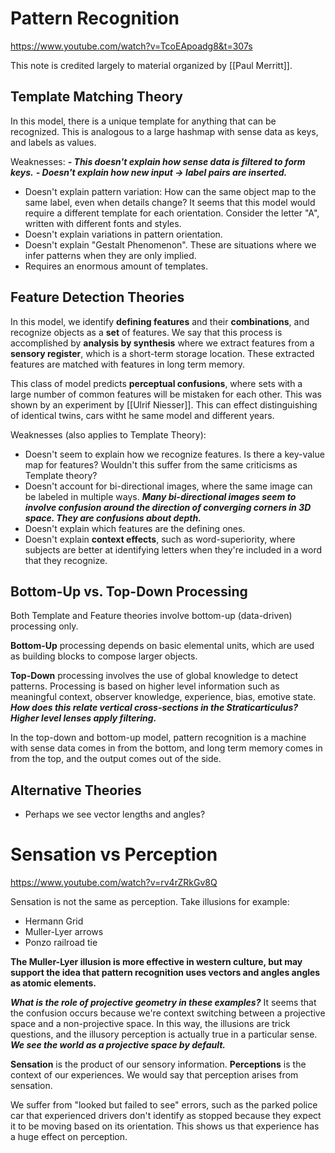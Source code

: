 
# Pattern Recognition
https://www.youtube.com/watch?v=TcoEApoadg8&t=307s

This note is credited largely to material organized by [[Paul Merritt]].


## Template Matching Theory
In this model, there is a unique template for anything that can be recognized. This is analogous to a large hashmap with sense data as keys, and labels as values.

Weaknesses:
***- This doesn't explain how sense data is filtered to form keys.***
***- Doesn't explain how new input -> label pairs are inserted.***
- Doesn't explain pattern variation: How can the same object map to the same label, even when details change? It seems that this model would require a different template for each orientation. Consider the letter "A", written with different fonts and styles.
- Doesn't explain variations in pattern orientation.
- Doesn't explain "Gestalt Phenomenon". These are situations where we infer patterns when they are only implied.
- Requires an enormous amount of templates.

## Feature Detection Theories
In this model, we identify **defining features** and their **combinations**, and recognize objects as a **set** of features. We say that this process is accomplished by **analysis by synthesis** where we extract features from a **sensory register**, which is a short-term storage location. These extracted features are matched with features in long term memory.

This class of model predicts **perceptual confusions**, where sets with a large number of common features will be mistaken for each other. This was shown by an experiment by [[Ulrif Niesser]]. This can effect distinguishing of identical twins, cars witht he same model and different years.

Weaknesses (also applies to Template Theory):
- Doesn't seem to explain how we recognize features. Is there a key-value map for features? Wouldn't this suffer from the same criticisms as Template theory?
- Doesn't account for bi-directional images, where the same image can be labeled in multiple ways. ***Many bi-directional images seem to involve confusion around the direction of converging corners in 3D space. They are confusions about depth.***
- Doesn't explain which features are the defining ones.
- Doesn't explain **context effects**, such as word-superiority, where subjects are better at identifying letters when they're included in a word that they recognize.


## Bottom-Up vs. Top-Down Processing
Both Template and Feature theories involve bottom-up (data-driven) processing only. 

**Bottom-Up** processing depends on basic elemental units, which are used as building blocks to compose larger objects.

**Top-Down** processing involves the use of global knowledge to detect patterns. Processing is based on higher level information such as meaningful context, observer knowledge, experience, bias, emotive state. ***How does this relate vertical cross-sections in the Straticarticulus? Higher level lenses apply filtering.***

In the top-down and bottom-up model, pattern recognition is a machine with sense data comes in from the bottom, and long term memory comes in from the top, and the output comes out of the side.



## Alternative Theories
- Perhaps we see vector lengths and angles?


# Sensation vs Perception
https://www.youtube.com/watch?v=rv4rZRkGv8Q

Sensation is not the same as perception. Take illusions for example:
- Hermann Grid
- Muller-Lyer arrows
- Ponzo railroad tie

**The Muller-Lyer illusion is more effective in western culture, but may support the idea that pattern recognition uses vectors and angles angles as atomic elements.**

***What is the role of projective geometry in these examples?*** It seems that the confusion occurs because we're context switching between a projective space and a non-projective space. In this way, the illusions are trick questions, and the illusory perception is actually true in a particular sense. ***We see the world as a projective space by default.***


**Sensation** is the product of our sensory information. **Perceptions** is the context of our experiences. We would say that perception arises from sensation.

We suffer from "looked but failed to see" errors, such as the parked police car that experienced drivers don't identify as stopped because they expect it to be moving based on its orientation. This shows us that experience has a huge effect on perception.



